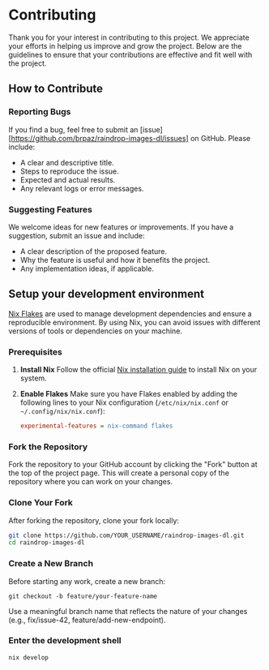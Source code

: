 # Contributing

Thank you for your interest in contributing to this project. We appreciate your efforts in helping us improve and grow the project. Below are the guidelines to ensure that your contributions are effective and fit well with the project.

## How to Contribute

### Reporting Bugs

If you find a bug, feel free to submit an [issue][https://github.com/brpaz/raindrop-images-dl/issues] on GitHub.
Please include:

- A clear and descriptive title.
- Steps to reproduce the issue.
- Expected and actual results.
- Any relevant logs or error messages.

### Suggesting Features

We welcome ideas for new features or improvements. If you have a suggestion, submit an issue and include:

- A clear description of the proposed feature.
- Why the feature is useful and how it benefits the project.
- Any implementation ideas, if applicable.


## Setup your development environment

[Nix Flakes](https://nixos.wiki/wiki/Flakes) are used to manage development dependencies and ensure a reproducible environment. By using Nix, you can avoid issues with different versions of tools or dependencies on your machine.

### Prerequisites

1. **Install Nix**
   Follow the official [Nix installation guide](https://nixos.org/download.html) to install Nix on your system.

2. **Enable Flakes**
   Make sure you have Flakes enabled by adding the following lines to your Nix configuration (`/etc/nix/nix.conf` or `~/.config/nix/nix.conf`):
   ```ini
   experimental-features = nix-command flakes


### Fork the Repository

Fork the repository to your GitHub account by clicking the "Fork" button at the top of the project page. This will create a personal copy of the repository where you can work on your changes.

### Clone Your Fork

After forking the repository, clone your fork locally:

```bash
git clone https://github.com/YOUR_USERNAME/raindrop-images-dl.git
cd raindrop-images-dl
```

### Create a New Branch

Before starting any work, create a new branch:

```shell
git checkout -b feature/your-feature-name
```

Use a meaningful branch name that reflects the nature of your changes (e.g., fix/issue-42, feature/add-new-endpoint).

### Enter the development shell

```shell
nix develop
```
